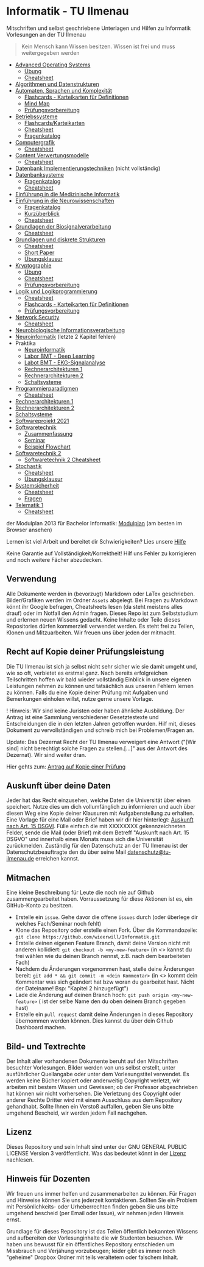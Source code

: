 # Informatik - TU Ilmenau
Mitschriften und selbst geschriebene Unterlagen und Hilfen zu Informatik Vorlesungen an der TU Ilmenau

> Kein Mensch kann Wissen besitzen. Wissen ist frei und muss weitergegeben werden

- [Advanced Operating Systems](Advanced%20Operating%20Systems.md)
  - [Übung](Advanced%20Operating%20Systems%20-%20Übung.pdf) 
  - [Cheatsheet](Advanced%20Operating%20Systems%20-%20Cheatsheet.pdf)
- [Algorithmen und Datenstrukturen](Algorithmen%20und%20Datenstrukturen.md)
- [Automaten, Sprachen und Komplexität](Automaten,%20Sprachen%20und%20Komplexität.md)
  - [Flashcards - Karteikarten für Definitionen](Automaten,%20Sprachen%20und%20Komplexität%20-%20Flashcards.pdf)
  - [Mind Map](Automaten,%20Sprachen%20und%20Komplexität%20-%20MindMap.pdf)
  - [Prüfungsvorbereitung](Automaten,%20Sprachen%20und%20Komplexität%20-%20Prüfungsvorbereitung.pdf)
- [Betriebssysteme](Betriebssysteme.md)
  - [Flashcards/Karteikarten](Betriebssysteme%20-%20Flashcards.pdf)
  - [Cheatsheet](Betriebssysteme%20-%20Cheatsheet.pdf)
  - [Fragenkatalog](Betriebssysteme%20-%20Fragen.md)
- [Computergrafik](Computergrafik.md)
  - [Cheatsheet](Computergrafik%20-%20Cheatsheet.pdf)
- [Content Verwertungsmodelle](Content%20Verwertungsmodelle.md)
  - [Cheatsheet](Content%20Verwertungsmodelle%20-%20Cheatsheet.pdf)
- [Datenbank Implementierungstechniken](Datenbank%20Implementierungstechniken.md) (nicht vollständig)
- [Datenbanksysteme](Datenbanksysteme.md)
  - [Fragenkatalog](Datenbanksysteme%20-%20Fragen.md)
  - [Cheatsheet](Datenbanksysteme%20-%20Cheatsheet.pdf)
- [Einführung in die Medizinische Informatik](Einführung%20in%20die%20Medizinische%20Informatik.md)
- [Einführung in die Neurowissenschaften](Einführung%20in%20die%20Neurowissenschaften.md)
  - [Fragenkatalog](Einführung%20in%20die%20Neurowissenschaften%20-%20Fragenkatalog.pdf)
  - [Kurzüberblick](Einführung%20in%20die%20Neurowissenschaften%20-%20short.pdf)
  - [Cheatsheet](Einführung%20in%20die%20Neurowissenschaften%20-%20Cheatsheet.pdf)
- [Grundlagen der Biosignalverarbeitung](Grundlagen%20der%20Biosignalverarbeitung.md)
  - [Cheatsheet](Grundlagen%20der%20Biosignalverarbeitung.pdf)
- [Grundlagen und diskrete Strukturen](Grundlagen%20und%20Diskrete%20Strukturen.md)
  - [Cheatsheet](Grundlagen%20und%20Diskrete%20Strukturen%20-%20Cheatsheet.pdf)
  - [Short Paper](Grundlagen%20und%20Diskrete%20Strukturen%20-%20short.pdf)
  - [Übungsklausur](Grundlagen%20und%20diskrete%20Strukturen%20-%20Prüfungsvorbereitung.pdf)
- [Kryptographie](Kryptographie.md)
  - [Übung](Kryptographie%20-%20Übung.pdf)
  - [Cheatsheet](Kryptographie.pdf)
  - [Prüfungsvorbereitung](Kryptographie%20-%20Prüfungsvorbereitung.pdf)
- [Logik und Logikprogrammierung](Logik%20und%20Logikprogrammierung.md) 
  - [Cheatsheet](Logik%20und%20Logikprogrammierung%20-%20Cheatsheet.pdf)
  - [Flashcards - Karteikarten für Definitionen](Logik%20und%20Logikprogrammierung%20-%20Flashcards.pdf)
  - [Prüfungsvorbereitung](Logik%20und%20Logikprogrammierung%20-%20Prüfungsvorbereitung.pdf)
- [Network Security](Network%20Security.md)
  - [Cheatsheet](Network%20Security%20-%20Cheatsheet.pdf)
- [Neurobiologische Informationsverarbeitung](Neurobiologische%20Informationsverarbeitung.md)
- [Neuroinformatik](Neuroinformatik.md) (letzte 2 Kapitel fehlen)
- Praktika
  - [Neuroinformatik](Praktikum%20Neuroinformatik.pdf)
  - [Labor BMT - Deep Learning](Praktikum%20BMT%20-%20Deep%20Learning%20in%20der%20Biomedizintechnik.pdf)
  - [Labot BMT - EKG-Signalanalyse](Praktikum%20BMT%20-%20EKG%20Signalanalyse.pdf)
  - [Rechnerarchitekturen 1](Praktikum%20Rechnerarchitekturen%201.pdf)
  - [Rechnerarchitekturen 2](Praktikum%20Rechnerarchitekturen%202.pdf)
  - [Schaltsysteme](Praktikum%20Schaltsysteme.pdf)
- [Programmierparadigmen](Programmierparadigmen.md)
  - [Cheatsheet](Programmierparadigmen.pdf)
- [Rechnerarchitekturen 1](Rechnerarchitekturen%201.md)
- [Rechnerarchitekturen 2](Rechnerarchitekturen%202.md)
- [Schaltsysteme](Schaltsysteme.md)
- [Softwareprojekt 2021](Softwareprojekt%202021.md)
- [Softwaretechnik](Softwaretechnik.md)
  - [Zusammenfassung](Softwaretechnik%20-%20Cheatsheet.pdf)
  - [Seminar](Softwaretechnik%20-%20Seminar.pdf)
  - [Beispiel Flowchart](Softwaretechnik%20Flowchart.tex)
- [Softwaretechnik 2](Softwaretechnik%202.md)
  - [Softwaretechnik 2 Cheatsheet](Softwaretechnik%202%20-%20Cheatsheet.pdf) 
- [Stochastik](Stochastik.md)
  - [Cheatsheet](Stochastik%20-%20Cheatsheet.pdf)
  - [Übungsklausur](Stochastik%20-%20Übungsklausur.pdf)
- [Systemsicherheit](Systemsicherheit.md)
  - [Cheatsheet](Systemsicherheit%20-%20Cheatsheet.pdf)
  - [Fragen](Systemsicherheit%20-%20Questions.pdf)
- [Telematik 1](Telematik%201.md)
  - [Cheatsheet](Telematik%201-%20Cheatsheet.pdf)

der Modulplan 2013 für Bachelor Informatik: [Modulplan](Modultafel%20-%20Bachelor%20Informatik%202013.html) (am besten im Browser ansehen)

Lernen ist viel Arbeit und bereitet dir Schwierigkeiten? Lies unsere [Hilfe](richtig%20lernen.md)

Keine Garantie auf Vollständigkeit/Korrektheit! Hilf uns Fehler zu korrigieren und noch weitere Fächer abzudecken.

## Verwendung
Alle Dokumente werden in (bevorzugt) Markdown  oder LaTex geschrieben. Bilder/Grafiken werden im Ordner `Assets` abgelegt. Bei Fragen zu Markdown könnt ihr Google befragen, Cheatsheets lesen (da steht meistens alles drauf) oder im Notfall den Admin fragen.
Dieses Repo ist zum Selbststudium und erlernen neuen Wissens gedacht. Keine Inhalte oder Teile dieses Repositories dürfen kommerziell verwendet werden. Es steht frei zu Teilen, Klonen und Mitzuarbeiten.
Wir freuen uns über jeden der mitmacht.

## Recht auf Kopie deiner Prüfungsleistung
Die TU Ilmenau ist sich ja selbst nicht sehr sicher wie sie damit umgeht und, wie so oft, verbietet es erstmal ganz. Nach bereits erfolgreichen Teilschritten hoffen wir bald wieder vollständig Einblick in unsere eigenen Leistungen nehmen zu können und tatsächlich aus unseren Fehlern lernen zu können. Falls du eine Kopie deiner Prüfung mit Aufgaben und Bemerkungen einholen willst, nutze gerne unsere Vorlage.

! Hinweis: Wir sind keine Juristen oder haben ähnliche Ausbildung. Der Antrag ist eine Sammlung verschiedener Gesetztestexte und Entscheidungen die in den letzten Jahren getroffen wurden. Hilf mit, dieses Dokument zu vervollständigen und schreib mich bei Problemen/Fragen an.

Update: Das Dezernat Recht der TU Ilmenau verweigert eine Antwort ("[Wir sind] nicht berechtigt solche Fragen zu stellen.[...]" aus der Antwort des Dezernat). Wir sind weiter dran.

Hier gehts zum: [Antrag auf Kopie einer Prüfung](Antrag%20auf%20Kopie%20einer%20Prüfung.pdf)

## Auskunft über deine Daten
Jeder hat das Recht einzusehen, welche Daten die Universität über einen speichert. Nutze dies um dich vollumfänglich zu informieren und auch über diesen Weg eine Kopie deiner Klausuren mit Aufgabenstellung zu erhalten. Eine Vorlage für eine Mail oder Brief haben wir dir hier hinterlegt: [Auskunft nach Art. 15 DSGVI](Auskunft%20nach%20Art.%2015%20DSGVO.txt). Fülle einfach die mit XXXXXXXX gekennzeichneten Felder, sende die Mail (oder Brief) mit dem Betreff "Auskunft nach Art. 15 DSGVO" und innerhalb eines Monats muss sich die Universität zurückmelden. 
Zuständig für den Datenschutz an der TU Ilmenau ist der Datenschutzbeauftragte den du über seine Mail [datenschutz@tu-ilmenau.de](mailto:datenschutz@tu-ilmenau.de) erreichen kannst.

## Mitmachen
Eine kleine Beschreibung für Leute die noch nie auf Github zusammengearbeitet haben. Vorraussetzung für diese Aktionen ist es, ein GitHub-Konto zu besitzen.
- Erstelle ein `issue`. Gehe davor die offene `issues` durch (oder überlege dir welches Fach/Seminar noch fehlt)
- Klone das Repository oder erstelle einen Fork. Über die Kommandozeile: ```git clone https://github.com/wieerwill/Informatik.git```
- Erstelle deinen eigenen Feature Branch, damit deine Version nicht mit anderen kollidiert: ```git checkout -b <my-new-feature>``` (in <> kannst du frei wählen wie du deinen Branch nennst, z.B. nach dem bearbeiteten Fach)
- Nachdem du Änderungen vorgenommen hast, stelle deine Änderungen bereit: ```git add * && git commit -m <dein Kommentar>``` (in <> kommt dein Kommentar was sich geändert hat bzw woran du gearbeitet hast. Nicht der Dateiname! Bsp: "Kapitel 2 hinzugefügt")
- Lade die Änderung auf deinen Branch hoch: ```git push origin <my-new-feature>``` (<my-new-feature> ist der selbe Name den du oben deinem Branch gegeben hast)
- Erstelle ein `pull request` damit deine Änderungen in dieses Repository übernommen werden können. Dies kannst du über dein Github Dashboard machen.

## Bild- und Textrechte
Der Inhalt aller vorhandenen Dokumente beruht auf den Mitschriften besuchter Vorlesungen. Bilder werden von uns selbst erstellt, unter ausführlicher Quellangabe oder unter dem Vorlesungstitel verwendet. Es werden keine Bücher kopiert oder anderweitig Copyright verletzt, wir arbeiten mit bestem Wissen und Gewissen; ob der Professor abgeschrieben hat können wir nicht vorhersehen. Die Verletzung des Copyright oder anderer Rechte Dritter wird mit einem Ausschluss aus dem Repository gehandhabt. 
Sollte Ihnen ein Verstoß auffallen, geben Sie uns bitte umgehend Bescheid, wir werden jedem Fall nachgehen.

## Lizenz
Dieses Repository und sein Inhalt sind unter der GNU GENERAL PUBLIC LICENSE Version 3 veröffentlicht. Was das bedeutet könnt in der [Lizenz](LICENSE) nachlesen.

## Hinweis für Dozenten
Wir freuen uns immer helfen und zusammenarbeiten zu können. Für Fragen und Hinweise können Sie uns jederzeit kontaktieren. Sollten Sie ein Problem mit Persönlichkeits- oder Urheberrechten finden geben Sie uns bitte umgehend bescheid (per Email oder Issue), wir nehmen jeden Hinweis ernst.

Grundlage für dieses Repository ist das Teilen öffentlich bekannten Wissens und aufbereiten der Vorlesunginhalte die wir Studenten besuchen. Wir haben uns bewusst für ein öffentliches Repository entschieden um Missbrauch und Verjähung vorzubeugen; leider gibt es immer noch "geheime" Dropbox Ordner mit teils veraltetem oder falschem Inhalt.
